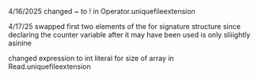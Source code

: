 4/16/2025
changed ~ to ! in Operator.uniquefileextension

4/17/25
swapped first two elements of the for signature structure since declaring the counter variable after it may have been used is only sliiightly asinine

changed expression to int literal for size of array in Read.uniquefileextension
